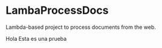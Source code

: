 # LambaProcessDocs
Lambda-based project to process documents from the web.

Hola Esta es una prueba
